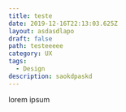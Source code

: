 ```yaml
---
title: teste
date: 2019-12-16T22:13:03.625Z
layout: asdasdlapo
draft: false
path: testeeeee
category: UX
tags:
  - Design
description: saokdpaskd
---
```

lorem ipsum
